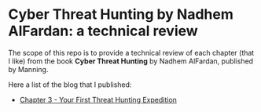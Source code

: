 # Cyber Threat Hunting by Nadhem AlFardan: a technical review
The scope of this repo is to provide a technical review of each chapter (that I like) from the book **Cyber Threat Hunting** by Nadhem AlFardan, published by Manning.

Here a list of the blog that I published:
* [Chapter 3 - Your First Threat Hunting Expedition](https://lucavauda.bearblog.dev/my-first-threat-hunting-expedition/)


